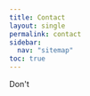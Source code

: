 ```yaml
---
title: Contact
layout: single
permalink: contact
sidebar:
  nav: "sitemap"
toc: true
---
```


Don't
